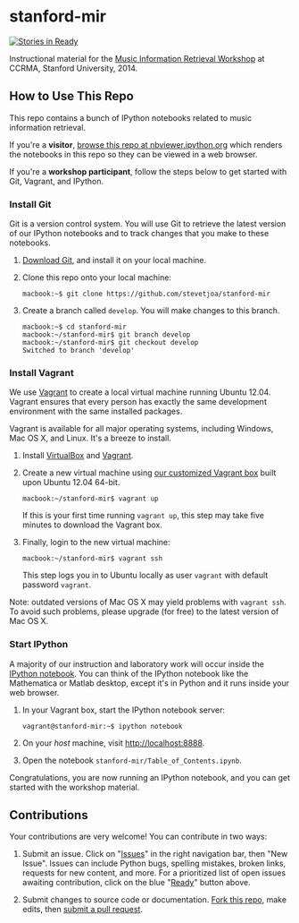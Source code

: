 stanford-mir
============

[![Stories in Ready](https://badge.waffle.io/stevetjoa/stanford-mir.png?label=ready&title=Ready)](https://waffle.io/stevetjoa/stanford-mir)

Instructional material for the [Music Information Retrieval Workshop](https://ccrma.stanford.edu/workshops/music-information-retrieval-mir) at CCRMA, Stanford University, 2014.


How to Use This Repo
--------------------

This repo contains a bunch of IPython notebooks related to music information retrieval.

If you're a **visitor**, [browse this repo at nbviewer.ipython.org](http://nbviewer.ipython.org/github/stevetjoa/stanford-mir) which renders the notebooks in this repo so they can be viewed in a web browser.

If you're a **workshop participant**, follow the steps below to get started with Git, Vagrant, and IPython.


### Install Git

Git is a version control system. You will use Git to retrieve the latest version of our IPython notebooks and to track changes that you make to these notebooks.

1.  [Download Git](http://git-scm.com), and install it on your local machine.

2.  Clone this repo onto your local machine:

        macbook:~$ git clone https://github.com/stevetjoa/stanford-mir

3.  Create a branch called `develop`. You will make changes to this branch.

        macbook:~$ cd stanford-mir
        macbook:~/stanford-mir$ git branch develop
        macbook:~/stanford-mir$ git checkout develop
        Switched to branch 'develop'


### Install Vagrant

We use [Vagrant](http://vagrantup.com) to create a local virtual machine running Ubuntu 12.04. Vagrant ensures that every person has exactly the same development environment with the same installed packages. 

Vagrant is available for all major operating systems, including Windows, Mac OS X, and Linux. It's a breeze to install.

1.  Install [VirtualBox](https://www.virtualbox.org) and [Vagrant](http://vagrantup.com).

2.  Create a new virtual machine using [our customized Vagrant box](https://vagrantcloud.com/stevetjoa/stanford-mir) built upon Ubuntu 12.04 64-bit.

        macbook:~/stanford-mir$ vagrant up

    If this is your first time running `vagrant up`, this step may take five minutes to download the Vagrant box.

3.  Finally, login to the new virtual machine:

        macbook:~/stanford-mir$ vagrant ssh

    This step logs you in to Ubuntu locally as user `vagrant` with default password `vagrant`.

Note: outdated versions of Mac OS X may yield problems with `vagrant ssh`. To avoid such problems, please upgrade (for free) to the latest version of Mac OS X.


### Start IPython

A majority of our instruction and laboratory work will occur inside the [IPython notebook](http://ipython.org/notebook.html). You can think of the IPython notebook like the Mathematica or Matlab desktop, except it's in Python and it runs inside your web browser.

1.  In your Vagrant box, start the IPython notebook server:

        vagrant@stanford-mir:~$ ipython notebook

2.  On your *host* machine, visit <http://localhost:8888>. 

3.  Open the notebook `stanford-mir/Table_of_Contents.ipynb`.

Congratulations, you are now running an IPython notebook, and you can get started with the workshop material.


Contributions
-------------

Your contributions are very welcome! You can contribute in two ways:

1. Submit an issue. Click on "[Issues](https://github.com/stevetjoa/stanford-mir/issues)" in the right navigation bar, then "New Issue".  Issues can include Python bugs, spelling mistakes, broken links, requests for new content, and more.  For a prioritized list of open issues awaiting contribution, click on the blue "[Ready](https://waffle.io/stevetjoa/stanford-mir)" button above.

2. Submit changes to source code or documentation. [Fork this repo](https://help.github.com/articles/fork-a-repo), make edits, then [submit a pull request](https://help.github.com/articles/using-pull-requests).
